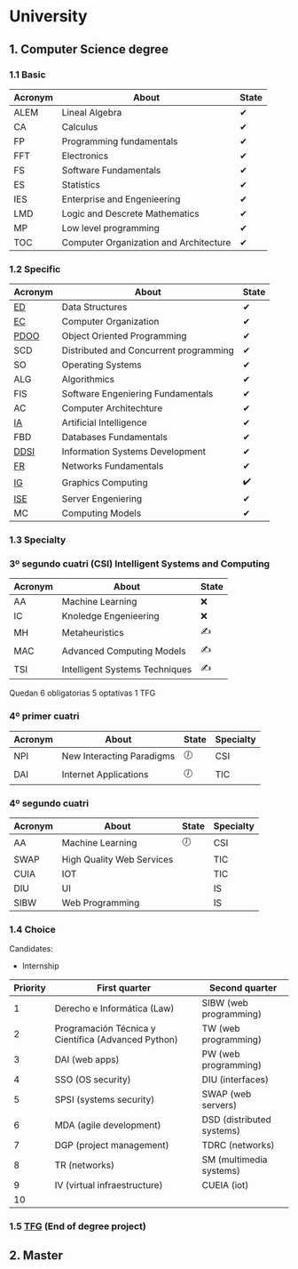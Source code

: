 # University 

## 1. Computer Science degree

### 1.1 Basic 

|Acronym|About|State|
|-------|----|-----|
|ALEM|Lineal Algebra|✔|
|CA|Calculus|✔|
|FP|Programming fundamentals|✔|
|FFT|Electronics|✔|
|FS|Software Fundamentals|✔|
|ES|Statistics|✔|
|IES|Enterprise and Engenieering|✔|
|LMD|Logic and Descrete Mathematics|✔|
|MP|Low level programming|✔|
|TOC|Computer Organization and Architecture|✔|

### 1.2 Specific 

|Acronym|About|State|
|-------|-----|-----|
|[ED](https://github.com/Cristinasj/practica2ED)|Data Structures|✔|
|[EC](https://github.com/Cristinasj/arduino)|Computer Organization|✔|
|[PDOO](https://github.com/inowen/Civitas)|Object Oriented Programming|✔|
|SCD|Distributed and Concurrent programming|✔|
|SO|Operating Systems|✔|
|ALG|Algorithmics|✔|
|FIS|Software Engeniering Fundamentals|✔|
|AC|Computer Architechture|✔|
|[IA](https://github.com/Cristinasj/chatBot)|Artificial Intelligence|✔|
|FBD|Databases Fundamentals|✔|
|[DDSI](https://github.com/Cristinasj/DDSI-X)|Information Systems Development|✔|
|[FR](https://github.com/Cristinasj/FR)|Networks Fundamentals|✔|
|[IG](https://github.com/Cristinasj/IG)|Graphics Computing|✔️|
|[ISE](https://github.com/Cristinasj/ISE)|Server Engeniering|✔|
|MC|Computing Models|✔|

### 1.3 Specialty 
### 3º segundo cuatri (CSI) Intelligent Systems and Computing

|Acronym|About|State|
|-------|-----|-----|
|AA|Machine Learning|❌|
|IC|Knoledge Engenieering|❌|
|MH|Metaheuristics|✍|
|MAC|Advanced Computing Models|✍|
|TSI|Intelligent Systems Techniques|✍|

Quedan 6 obligatorias 5 optativas 1 TFG 

### 4º primer cuatri 
|Acronym|About|State|Specialty|
|-------|-----|-----|------------|
|NPI|New Interacting Paradigms|🕖|CSI|
|DAI|Internet Applications|🕖|TIC|

### 4º segundo cuatri 
|Acronym|About|State|Specialty|
|-------|-----|-----|------------|
|AA|Machine Learning|🕖|CSI|
|SWAP|High Quality Web Services||TIC|
|CUIA|IOT||TIC|
|DIU|UI||IS|
|SIBW|Web Programming||IS|

### 1.4 Choice 

Candidates: 

- Internship

|Priority|First quarter|Second quarter|
|--------|-------------|--------------|
|1|Derecho e Informática (Law)|SIBW (web programming)|
|2|Programación Técnica y Científica (Advanced Python)|TW (web programming)|
|3|DAI (web apps)|PW (web programming)|
|4|SSO (OS security)|DIU (interfaces)|
|5|SPSI (systems security)|SWAP (web servers)|
|6|MDA (agile development)|DSD (distributed systems) |
|7|DGP (project management)|TDRC (networks)|
|8|TR (networks) |SM (multimedia systems)|
|9|IV (virtual infraestructure)|CUEIA (iot)|
|10|||

### 1.5 [TFG](https://github.com/Cristinasj/SWADroid-timeline) (End of degree project)

## 2. Master
